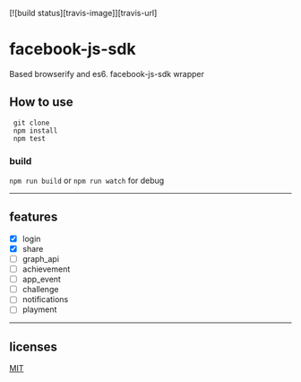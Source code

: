
  [![build status][travis-image]][travis-url]


# facebook-js-sdk

Based browserify and es6. facebook-js-sdk wrapper


## How to use

``` shell
 git clone
 npm install
 npm test
```

### build

 `npm run build` or `npm run watch` for debug

---

## features

- [x] login
- [x] share
- [ ] graph_api
- [ ] achievement
- [ ] app_event
- [ ] challenge
- [ ] notifications
- [ ] playment

---

## licenses

[MIT](https://opensource.org/licenses/MIT)